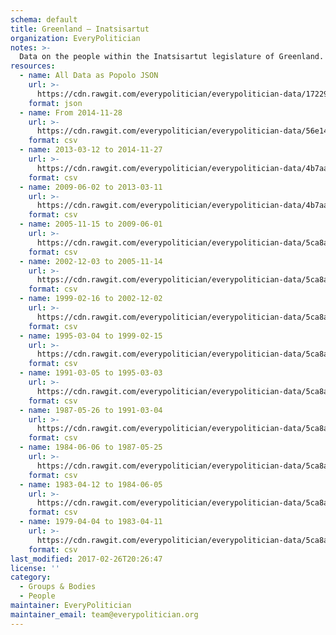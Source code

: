 ```yaml
---
schema: default
title: Greenland — Inatsisartut
organization: EveryPolitician
notes: >-
  Data on the people within the Inatsisartut legislature of Greenland.
resources:
  - name: All Data as Popolo JSON
    url: >-
      https://cdn.rawgit.com/everypolitician/everypolitician-data/17229d6916b54cbda50e06b71ef7d8ea99c35fcf/data/Greenland/Inatsisartut/ep-popolo-v1.0.json
    format: json
  - name: From 2014-11-28
    url: >-
      https://cdn.rawgit.com/everypolitician/everypolitician-data/56e14b92039b7bd46b2a45f557f691e2ae61345b/data/Greenland/Inatsisartut/term-12.csv
    format: csv
  - name: 2013-03-12 to 2014-11-27
    url: >-
      https://cdn.rawgit.com/everypolitician/everypolitician-data/4b7aaa91d8808db2c11eb44b53ce0c448c107c68/data/Greenland/Inatsisartut/term-11.csv
    format: csv
  - name: 2009-06-02 to 2013-03-11
    url: >-
      https://cdn.rawgit.com/everypolitician/everypolitician-data/4b7aaa91d8808db2c11eb44b53ce0c448c107c68/data/Greenland/Inatsisartut/term-10.csv
    format: csv
  - name: 2005-11-15 to 2009-06-01
    url: >-
      https://cdn.rawgit.com/everypolitician/everypolitician-data/5ca8aa8b5f5357324a74bd61c23ee1f27245c654/data/Greenland/Inatsisartut/term-9.csv
    format: csv
  - name: 2002-12-03 to 2005-11-14
    url: >-
      https://cdn.rawgit.com/everypolitician/everypolitician-data/5ca8aa8b5f5357324a74bd61c23ee1f27245c654/data/Greenland/Inatsisartut/term-8.csv
    format: csv
  - name: 1999-02-16 to 2002-12-02
    url: >-
      https://cdn.rawgit.com/everypolitician/everypolitician-data/5ca8aa8b5f5357324a74bd61c23ee1f27245c654/data/Greenland/Inatsisartut/term-7.csv
    format: csv
  - name: 1995-03-04 to 1999-02-15
    url: >-
      https://cdn.rawgit.com/everypolitician/everypolitician-data/5ca8aa8b5f5357324a74bd61c23ee1f27245c654/data/Greenland/Inatsisartut/term-6.csv
    format: csv
  - name: 1991-03-05 to 1995-03-03
    url: >-
      https://cdn.rawgit.com/everypolitician/everypolitician-data/5ca8aa8b5f5357324a74bd61c23ee1f27245c654/data/Greenland/Inatsisartut/term-5.csv
    format: csv
  - name: 1987-05-26 to 1991-03-04
    url: >-
      https://cdn.rawgit.com/everypolitician/everypolitician-data/5ca8aa8b5f5357324a74bd61c23ee1f27245c654/data/Greenland/Inatsisartut/term-4.csv
    format: csv
  - name: 1984-06-06 to 1987-05-25
    url: >-
      https://cdn.rawgit.com/everypolitician/everypolitician-data/5ca8aa8b5f5357324a74bd61c23ee1f27245c654/data/Greenland/Inatsisartut/term-3.csv
    format: csv
  - name: 1983-04-12 to 1984-06-05
    url: >-
      https://cdn.rawgit.com/everypolitician/everypolitician-data/5ca8aa8b5f5357324a74bd61c23ee1f27245c654/data/Greenland/Inatsisartut/term-2.csv
    format: csv
  - name: 1979-04-04 to 1983-04-11
    url: >-
      https://cdn.rawgit.com/everypolitician/everypolitician-data/5ca8aa8b5f5357324a74bd61c23ee1f27245c654/data/Greenland/Inatsisartut/term-1.csv
    format: csv
last_modified: 2017-02-26T20:26:47
license: ''
category:
  - Groups & Bodies
  - People
maintainer: EveryPolitician
maintainer_email: team@everypolitician.org
---
```

